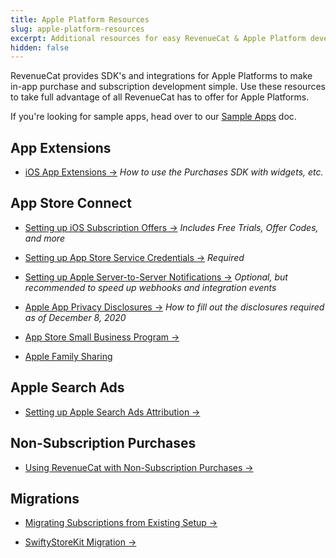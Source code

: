 ```yaml
---
title: Apple Platform Resources
slug: apple-platform-resources
excerpt: Additional resources for easy RevenueCat & Apple Platform development
hidden: false
---
```


RevenueCat provides SDK's and integrations for Apple Platforms to make in-app purchase and subscription development simple. Use these resources to take full advantage of all RevenueCat has to offer for Apple Platforms.

If you're looking for sample apps, head over to our [Sample Apps](/platform-resources/sample-apps) doc.

## App Extensions

- [iOS App Extensions →](/getting-started/configuring-sdk/ios-app-extensions)
  _How to use the Purchases SDK with widgets, etc._

## App Store Connect

- [Setting up iOS Subscription Offers →](/subscription-guidance/subscription-offers/ios-subscription-offers)
  _Includes Free Trials, Offer Codes, and more_

- [Setting up App Store Service Credentials →](/service-credentials/itunesconnect-app-specific-shared-secret)
  _Required_

- [Setting up Apple Server-to-Server Notifications →](/platform-resources/server-notifications/apple-server-notifications)
  _Optional, but recommended to speed up webhooks and integration events_

- [Apple App Privacy Disclosures →](/platform-resources/apple-platform-resources/apple-app-privacy)
  _How to fill out the disclosures required as of December 8, 2020_

- [App Store Small Business Program →](/platform-resources/apple-platform-resources/app-store-small-business-program)

- [Apple Family Sharing](/platform-resources/apple-platform-resources/apple-family-sharing)

## Apple Search Ads

- [Setting up Apple Search Ads Attribution →](/integrations/attribution/apple-search-ads)

## Non-Subscription Purchases

- [Using RevenueCat with Non-Subscription Purchases →](/platform-resources/non-subscriptions)

## Migrations

- [Migrating Subscriptions from Existing Setup →](/migrating-to-revenuecat/migrating-existing-subscriptions)

- [SwiftyStoreKit Migration →](/migrating-to-revenuecat/swiftystorekit)
